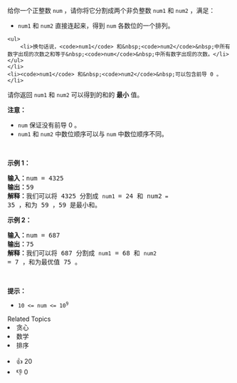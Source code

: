 <p>给你一个正整数&nbsp;<code>num</code>&nbsp;，请你将它分割成两个非负整数&nbsp;<code>num1</code> 和&nbsp;<code>num2</code>&nbsp;，满足：</p>

<ul> 
 <li><code>num1</code> 和&nbsp;<code>num2</code>&nbsp;直接连起来，得到&nbsp;<code>num</code>&nbsp;各数位的一个排列。 </li>
</ul>

    <ul>
    	<li>换句话说，<code>num1</code> 和&nbsp;<code>num2</code>&nbsp;中所有数字出现的次数之和等于&nbsp;<code>num</code>&nbsp;中所有数字出现的次数。</li>
    </ul>
    </li>
    <li><code>num1</code> 和&nbsp;<code>num2</code>&nbsp;可以包含前导 0 。</li>


<p>请你返回&nbsp;<code>num1</code> 和 <code>num2</code>&nbsp;可以得到的和的 <strong>最小</strong> 值。</p>

<p><strong>注意：</strong></p>

<ul> 
 <li><code>num</code>&nbsp;保证没有前导 0 。</li> 
 <li><code>num1</code> 和&nbsp;<code>num2</code>&nbsp;中数位顺序可以与&nbsp;<code>num</code>&nbsp;中数位顺序不同。</li> 
</ul>

<p>&nbsp;</p>

<p><strong>示例 1：</strong></p>

<pre>
<b>输入：</b>num = 4325
<b>输出：</b>59
<b>解释：</b>我们可以将 4325 分割成 <span><code>num1 </code></span>= 24 和 num2<span><code> = </code></span>35 ，和为 59 ，59 是最小和。
</pre>

<p><strong>示例 2：</strong></p>

<pre>
<b>输入：</b>num = 687
<b>输出：</b>75
<b>解释：</b>我们可以将 687 分割成 <span><code>num1</code></span> = 68 和 <span><code>num2 </code></span>= 7 ，和为最优值 75 。
</pre>

<p>&nbsp;</p>

<p><strong>提示：</strong></p>

<ul> 
 <li><code>10 &lt;= num &lt;= 10<sup>9</sup></code></li> 
</ul>

<div><div>Related Topics</div><div><li>贪心</li><li>数学</li><li>排序</li></div></div><br><div><li>👍 20</li><li>👎 0</li></div>